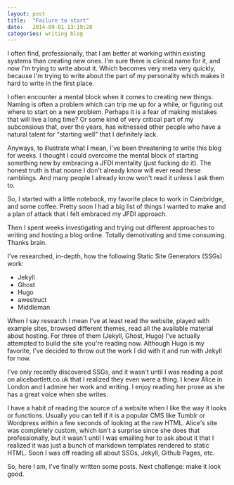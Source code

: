 ```yaml
---
layout: post
title:  "Failure to start"
date:   2014-09-01 13:19:28
categories: writing blog
---
```


I often find, professionally, that I am better at working within existing systems than creating new ones. I'm sure there is clinical name for it, and now I'm trying to write about it. Which becomes very meta very quickly, because I'm trying to write about the part of my personality which makes it hard to write in the first place.

I often encounter a mental block when it comes to creating new things. Naming is often a problem which can trip me up for a while, or figuring out where to start on a new problem. Perhaps it is a fear of making mistakes that will live a long time? Or some kind of very critical part of my subconsious that, over the years, has witnessed other people who have a natural talent for "starting well" that I definitely lack.

Anyways, to illustrate what I mean, I've been threatening to write this blog for weeks. I thought I could overcome the mental block of starting something new by embracing a JFDI mentality (just fucking do it). The honest truth is that noone I don't already know will ever read these ramblings. And many people I already know won't read it unless I ask them to.

So, I started with a little notebook, my favorite place to work in Cambridge, and some coffee. Pretty soon I had a big list of things I wanted to make and a plan of attack that I felt embraced my JFDI approach.

Then I spent weeks investigating and trying out different approaches to writing and hosting a blog online. Totally demotivating and time consuming. Thanks brain.

I've researched, in-depth, how the following Static Site Generators (SSGs) work:

*	Jekyll
*	Ghost
*	Hugo
*	awestruct
*	Middleman

When I say research I mean I've at least read the website, played with example sites, browsed different themes, read all the available material about hosting. For three of them (Jekyll, Ghost, Hugo) I've actually attempted to build the site you're reading now. Although Hugo is my favorite, I've decided to throw out the work I did with it and run with Jekyll for now.

I've only recently discovered SSGs, and it wasn't until I was reading a post on alicebartlett.co.uk that I realized they even were a thing. I knew Alice in London and I admire her work and writing. I enjoy reading her prose as she has a great voice when she writes.

I have a habit of reading the source of a website when I like the way it looks or functions. Usually you can tell if it is a popular CMS like Tumblr or Wordpress within a few seconds of looking at the raw HTML. Alice's site was completely custom, which isn't a surprise since she does that professionally, but it wasn't until I was emailing her to ask about it that I realized it was just a bunch of markdown templates rendered to static HTML. Soon I was off reading all about SSGs, Jekyll, Github Pages, etc.

So, here I am, I've finally written some posts. Next challenge: make it look good.